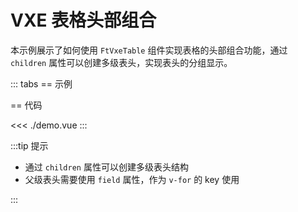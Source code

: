 # VXE 表格头部组合

本示例展示了如何使用 `FtVxeTable` 组件实现表格的头部组合功能，通过 `children` 属性可以创建多级表头，实现表头的分组显示。

<script setup lang="ts">
import Demo from "./demo.vue";
</script>

::: tabs
== 示例

<Demo />

== 代码

<<< ./demo.vue
:::

:::tip 提示

- 通过 `children` 属性可以创建多级表头结构
- 父级表头需要使用 `field` 属性，作为 `v-for` 的 key 使用

:::
